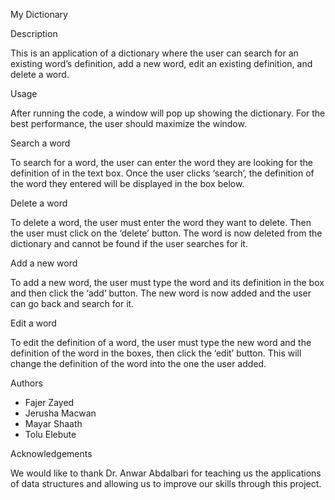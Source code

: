 My Dictionary


Description

This is an application of a dictionary where the user can search for an existing word’s definition, add a new word, edit an existing definition, and delete a word.


Usage

After running the code, a window will pop up showing the dictionary. For the best performance, the user should maximize the window.

Search a word

To search for a word, the user can enter the word they are looking for the definition of in the text box. Once the user clicks ‘search’, the definition of the word they entered will be displayed in the box below. 


Delete a word

To delete a word, the user must enter the word they want to delete. Then the user must click on the ‘delete’ button. The word is now deleted from the dictionary and cannot be found if the user searches for it.


Add a new word

To add a new word, the user must type the word and its definition in the box and then click the ‘add’ button. The new word is now added and the user can go back and search for it.


Edit a word

To edit the definition of a word, the user must type the new word and the definition of the word in the boxes, then click the ‘edit’ button. This will change the definition of the word into the one the user added. 


Authors

* Fajer Zayed
* Jerusha Macwan
* Mayar Shaath
* Tolu Elebute


Acknowledgements 

We would like to thank Dr. Anwar Abdalbari for teaching us the applications of data structures and allowing us to improve our skills through this project.
